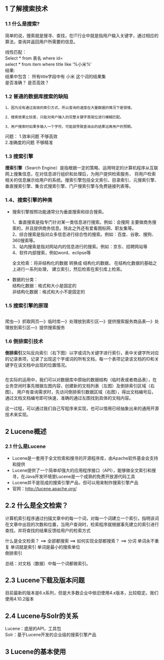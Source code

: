 ## 1 了解搜索技术

### 1.1 什么是搜索?

  简单的说，搜索就是搜寻、查找，在IT行业中就是指用户输入关键字，通过相应的算法，查询并返回用户所需要的信息。
  
  线性匹配：<br>
  Select * from 表名 where id= <br>
  select * from item where title like ’%小米%’ <br>
  结果:   <br>
  结果中包含： 所有title字段中有 小米 这个词的结果集 <br>
  是否准确？ 是否高效？
  
  ### 1.2 普通的数据库搜索的缺陷  

	1、因为没有通过高效的索引方式，所以查询的速度在大量数据的情况下是很慢。
 
	2、搜索效果比较差，只能对用户输入的完整关键字首尾位进行模糊匹配。
  
	3、用户搜索时如果多输入一个字符，可能就导致查询出的结果远离用户的预期。
  
  问题：  1.效率问题  不够高效    <br>
  	  2.准确度的问题 不够精准
  
  ### 1.3 搜索引擎
  
  **搜索引擎**（Search Engine）是指根据一定的策略、运用特定的计算机程序从互联网上搜集信息，在对信息进行组织和处理后，为用户提供检索服务，
   将用户检索相关的信息展示给用户的系统。搜索引擎包括全文索引、目录索引、元搜索引擎、垂直搜索引擎、集合式搜索引擎、门户搜索引擎与免费链接列表等。

  ### 1.4、搜索引擎的种类
  
* 搜索引擎按照功能通常分为垂直搜索和综合搜索。 <br>

	1、垂直搜索是指专门针对某一类信息进行搜索。例如：会搜网 主要做商务搜索的，并且提供商务信息。除此之外还有爱看图标网、职友集等。 <br>
	2、综合搜索是指对众多信息进行综合性的搜索。例如：百度、谷歌、搜狗、360搜索等。 <br>
	3、站内搜索是指对网站内的信息进行的搜索。例如：京东、招聘网站等 <br>
	4、软件内部搜索，例如word、eclipse等 <br>

  全文检索：将非结构化的数据 转换成  结构化的数据， 在结构化数据的基础之上进行一系列处理， 建立索引，然后检索在索引库上检索。

* 数据的分类： <br>
	结构化数据：格式和大小是固定的  <br>
	非结构化数据：格式和大小不是固定的
	
 ### 1.5 搜索引擎的原理
 
  ![]()
  
  爬虫—》抓取网页—》临时库—》处理放到索引区—》提供搜索服务商品表—》处理放到索引区—》提供搜索服务
  
 ### 1.6 倒排索引技术
 
**倒排索引**又叫反向索引（右下图）以字或词为关键字进行索引，表中关键字所对应的记录表项，记录了出现这个字或词的所有文档，每一个表项记录该文档的ID和关键字在该文档中出现的位置情况。

![]()

  在实际的运用中，我们可以对数据库中原始的数据结构（临时表或者商品表），在业务空闲时事先根据左图内容，创建新的文档列表（左图）及倒排索引区域（右图）。
用户有查询需求时，先访问倒排索引数据区域（右图），得出文档编号后，通过文档文档编号即可快速，准确的通过左图找到具体的文档内容。

这一过程，可以通过我们自己写程序来实现，也可以借用已经抽象出来的通用开源技术来实现。

## 2 Lucene概述


### 2.1 什么是Lucene


* Lucene是一套用于全文检索和搜寻的开源程序库，由Apache软件基金会支持和提供 <br>
* Lucene提供了一个简单却强大的应用程序接口（API），能够做全文索引和搜寻，在Java开发环境里Lucene是一个成熟的免费开放源代码工具 <br>
* Lucene并不是现成的搜索引擎产品，但可以用来制作搜索引擎产品 <br>
* 官网：http://lucene.apache.org/

## 2.2 什么是全文检索？

计算机索引程序通过扫描文章中的每一个词，对每一个词建立一个索引，指明该词在文章中出现的次数和位置，当用户查询时，检索程序就根据事先建立的索引进行查找，并将查找的结果反馈给用户的检索方式 <br>

什么是全文检索？ ==>  全部都搜索  ==> 如何实现全部都搜索？ ==> 分词 单词永不重复 单词就是索引 单词是最小的搜索单位  
倒排索引 <br>

总结：对文档（数据）中每一个词都做索引。

## 2.3 Lucene下载及版本问题

目前最新的版本是6.x系列，但是大多数企业中依旧使用4.x版本，比较稳定。我们使用4.10.2版本

## 2.4 Lucene与Solr的关系

Lucene：底层的API，工具包 <br>
Solr：基于Lucene开发的企业级的搜索引擎产品


## 3 Lucene的基本使用























